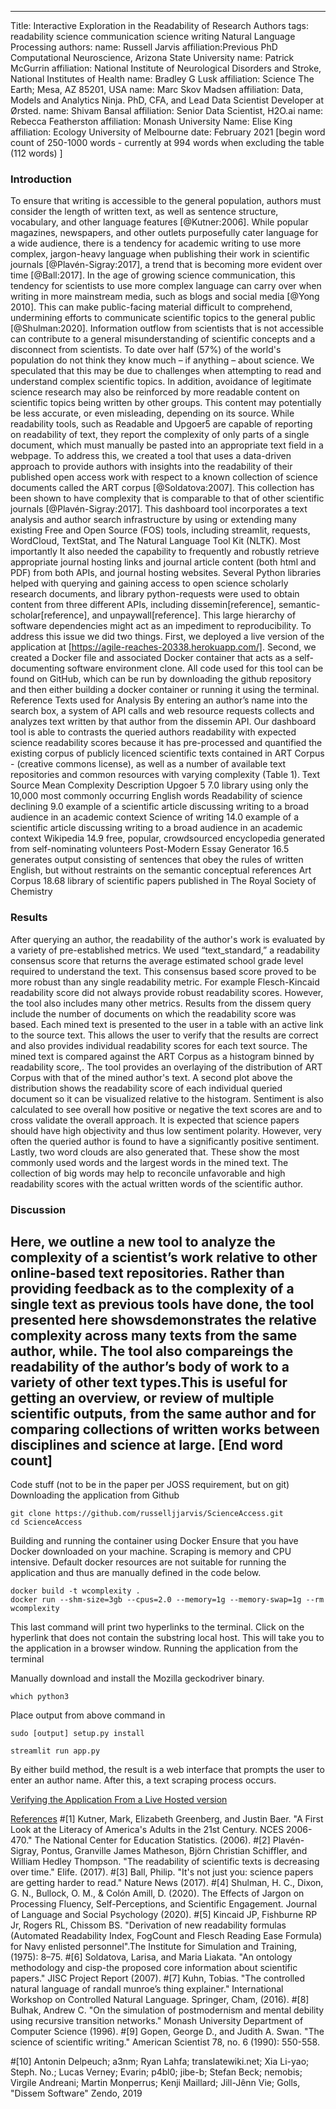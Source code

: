 -----
Title: Interactive Exploration in the Readability of Research Authors
tags:
readability
science communication
science writing
Natural Language Processing
authors:
name: Russell Jarvis affiliation:Previous PhD Computational Neuroscience, Arizona State University
name: Patrick McGurrin affiliation: National Institute of Neurological Disorders and Stroke, National Institutes of Health
name: Bradley G Lusk affiliation: Science The Earth; Mesa, AZ 85201, USA
name: Marc Skov Madsen affiliation: Data, Models and Analytics Ninja. PhD, CFA, and Lead Data Scientist Developer at Ørsted.
name: Shivam Bansal affiliation: Senior Data Scientist, H2O.ai
name: Rebecca Featherston affiliation: Monash University
Name: Elise King affiliation: Ecology University of Melbourne
date: February 2021
[begin word count of 250-1000 words - currently at 994 words when excluding the table (112 words) ]
### Introduction
To ensure that writing is accessible to the general population, authors must consider the length of written text, as well as sentence structure, vocabulary, and other language features [@Kutner:2006]. While popular magazines, newspapers, and other outlets purposefully cater language for a wide audience, there is a tendency for academic writing to use more complex, jargon-heavy language when publishing their work in scientific journals [@Plavén-Sigray:2017], a trend that is becoming more evident over time [@Ball:2017].
In the age of growing science communication, this tendency for scientists to use more complex language can carry over when writing in more mainstream media, such as blogs and social media [@Yong 2010]. This can make public-facing material difficult to comprehend, undermining efforts to communicate scientific topics to the general public [@Shulman:2020]. Information outflow from scientists that is not accessible can contribute to a general misunderstanding of scientific concepts and a disconnect from scientists. To date over half (57%) of the world's population do not think they know much – if anything – about science. We speculated that this may be due to challenges when attempting to read and understand complex scientific topics. In addition, avoidance of legitimate science research may also be reinforced by more readable content on scientific topics being written by other groups. This content  may potentially be less accurate, or even misleading, depending on its source.
While readability tools, such as Readable and Upgoer5 are capable of reporting on readability of text, they report the complexity of only parts of a single document, which must manually be pasted into an appropriate text field in a webpage. To address this, we created a tool that uses a data-driven approach to provide authors with insights into the readability of their published open access work with respect to a known collection of science documents called the ART corpus [@Soldatova:2007]. This collection has been shown to have complexity that is comparable to that of other scientific journals [@Plavén-Sigray:2017].
This dashboard tool incorporates a  text analysis and author search infrastructure by using or extending many existing Free and Open Source (FOS) tools, including streamlit, requests, WordCloud, TextStat, and The Natural Language Tool Kit (NLTK). Most importantly It also needed the capability to frequently and robustly retrieve appropriate journal hosting links and journal article content (both html and PDF) from both APIs, and journal hosting websites. Several Python libraries helped with querying and gaining access to open science scholarly research documents, and library python-requests were used to obtain content from three different APIs, including dissemin[reference], semantic-scholar[reference], and unpaywall[reference].
This large hierarchy of software dependencies might  act as an impediment to reproducibility. To address this issue we did two things. First, we deployed a live version of the application at [https://agile-reaches-20338.herokuapp.com/]. Second, we created a Docker file and associated Docker container that acts as a self-documenting software environment clone. All code used for this tool can be found on GitHub, which can be run by downloading the github repository and then either building a docker container or running it using the terminal.
Reference Texts used for Analysis
By entering an author’s name into the search box, a system of API calls and web resource requests collects and analyzes text written by that author from the dissemin API. Our dashboard tool is able to contrasts the queried authors readability with expected science readability scores because it has pre-processed and quantified the existing corpus of publicly licenced scientific texts contained in ART Corpus - (creative commons license), as well as a number of available text repositories and common resources with varying complexity (Table 1).
Text Source
Mean Complexity
Description
Upgoer 5
7.0
library using only the 10,000 most commonly occurring English words
Readability of science declining
9.0
example of a scientific article discussing writing to a broad audience in an academic context
Science of writing
14.0
example of a scientific article discussing writing to a broad audience in an academic context
Wikipedia
14.9
free, popular, crowdsourced encyclopedia generated from self-nominating volunteers
Post-Modern Essay Generator
16.5
generates output consisting of sentences that obey the rules of written English, but without restraints on the semantic conceptual references
Art Corpus
18.68
library of scientific papers published in The Royal Society of Chemistry


### Results
 After querying an author, the readability of the author's work is evaluated by a variety of pre-established metrics. We used  “text_standard,” a readability consensus score that returns the average estimated school grade level required to understand the text. This consensus based score proved to be more robust than any single readability metric. For example Flesch-Kincaid readability score did not always provide robust readability scores.
However, the tool also includes many other metrics. Results from the dissem query include the number of documents on which the readability score was based. Each mined text is presented to the user in a table with an active link to the source text. This allows the user to verify that the results are correct and also provides individual readability scores for each text source.
The mined text is compared against the ART Corpus as a histogram binned by readability score,. The tool provides an overlaying of the distribution of ART Corpus with that of the mined author's text. A second plot above the distribution shows the readability score of each individual queried document so it can be visualized relative to the histogram.
Sentiment is also calculated to see overall how positive or negative the text scores are and to cross validate the overall approach. It is expected that science papers should have high objectivity and thus low sentiment polarity. However, very often the queried author is found to have a significantly positive sentiment.
Lastly, two word clouds are also generated that. These show the most commonly used words and the largest words in the mined text. The collection of big words may help to reconcile unfavorable and high readability scores with the actual written words of the scientific author.
### Discussion
Here, we outline a new tool to analyze the complexity of a scientist’s work relative to other online-based text repositories. Rather than providing feedback as to the complexity of a single text as previous tools have done, the tool presented here showsdemonstrates the relative complexity across many texts from the same author, while. The tool also compareings the readability of the author’s body of work to a variety of other text types.This is useful for getting an overview, or review of multiple scientific outputs, from the same author and for comparing collections of written works between disciplines and science at large.
[End word count]
-------------------------------------------
Code stuff (not to be in the paper per JOSS requirement, but on git)
Downloading the application from Github
```
git clone https://github.com/russelljjarvis/ScienceAccess.git
cd ScienceAccess
```
Building and running the container using Docker
Ensure that you have Docker downloaded on your machine. Scraping is memory and CPU intensive. Default docker resources are not suitable for running the application and thus are manually defined in the code below.
```
docker build -t wcomplexity .
docker run --shm-size=3gb --cpus=2.0 --memory=1g --memory-swap=1g --rm wcomplexity
```
This last command will print two hyperlinks to the terminal. Click on the hyperlink that does not contain the substring local host. This will take you to the application in a browser window.
Running the application from the terminal

Manually download and install the Mozilla geckodriver binary.
```
which python3
```
Place output from above command in
```
sudo [output] setup.py install

streamlit run app.py
```
By either build method, the result is a web interface that prompts the user to enter an author name. After this, a text scraping process occurs.

[Verifying the Application From a Live Hosted version](https://agile-reaches-20338.herokuapp.com/)

[References](https://github.com/russelljjarvis/ScienceAccess/Documentation/paper.bib)
#[1] Kutner, Mark, Elizabeth Greenberg, and Justin Baer. "A First Look at the Literacy of America's Adults in the 21st Century. NCES 2006-470." The National Center for Education Statistics. (2006).
#[2] Plavén-Sigray, Pontus, Granville James Matheson, Björn Christian Schiffler, and William Hedley Thompson. "The readability of scientific texts is decreasing over time." Elife. (2017).
#[3] Ball, Philip. "It's not just you: science papers are getting harder to read." Nature News (2017).
#[4] Shulman, H. C., Dixon, G. N., Bullock, O. M., & Colón Amill, D. (2020). The Effects of Jargon on Processing Fluency, Self-Perceptions, and Scientific Engagement. Journal of Language and Social Psychology (2020).
#[5] Kincaid JP, Fishburne RP Jr, Rogers RL, Chissom BS. "Derivation of new readability formulas (Automated Readability Index, FogCount and Flesch Reading Ease Formula) for Navy enlisted personnel".The Institute for Simulation and Training, (1975): 8–75.
#[6] Soldatova, Larisa, and Maria Liakata. "An ontology methodology and cisp-the proposed core information about scientific papers." JISC Project Report (2007).
#[7] Kuhn, Tobias. "The controlled natural language of randall munroe’s thing explainer." International Workshop on Controlled Natural Language. Springer, Cham, (2016).
#[8] Bulhak, Andrew C. "On the simulation of postmodernism and mental debility using recursive transition networks." Monash University Department of Computer Science (1996).
#[9] Gopen, George D., and Judith A. Swan. "The science of scientific writing." American Scientist 78, no. 6 (1990): 550-558.

#[10] Antonin Delpeuch; a3nm; Ryan Lahfa; translatewiki.net; Xia Li-yao; Steph. No.; Lucas Verney; Evarin; p4bl0; jibe-b; Stefan Beck; nemobis; Virgile Andreani; Martin Monperrus; Kenji Maillard; Jill-Jênn Vie; Golls, "Dissem Software" Zendo, 2019
